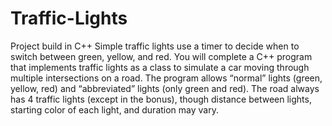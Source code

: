 # Traffic-Lights
Project build in C++
Simple traffic lights use a timer to decide when to switch between 
green, yellow, and red.  You will complete a C++ program that 
implements traffic lights as a class to simulate a car moving through 
multiple intersections on a road. The program allows “normal” lights 
(green, yellow, red) and “abbreviated” lights (only green and red). The 
road always has 4 traffic lights (except in the bonus), though distance 
between lights, starting color of each light, and duration may vary.

